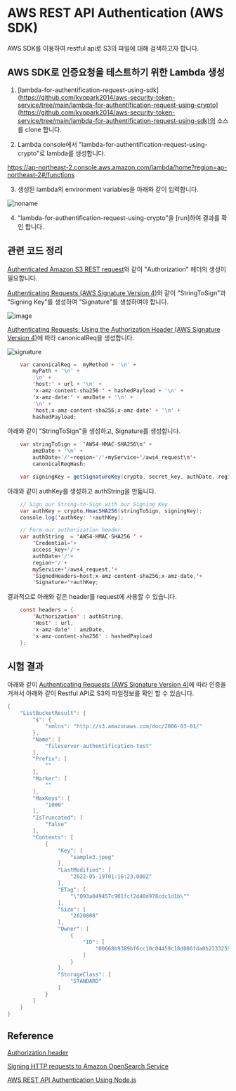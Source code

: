 # AWS REST API Authentication (AWS SDK)

AWS SDK를 이용하여 restful api로 S3의 파일에 대해 검색하고자 합니다. 

## AWS SDK로 인증요청을 테스트하기 위한 Lambda 생성

1) [lambda-for-authentification-request-using-sdk](https://github.com/kyopark2014/aws-security-token-service/tree/main/lambda-for-authentification-request-using-crypto](https://github.com/kyopark2014/aws-security-token-service/tree/main/lambda-for-authentification-request-using-sdk)의 소스를 clone 합니다.

2) Lambda console에서 "lambda-for-authentification-request-using-crypto"로 lambda를 생성합니다. 

https://ap-northeast-2.console.aws.amazon.com/lambda/home?region=ap-northeast-2#/functions

3) 생성된 lambda의 environment variables을 아래와 같이 입력합니다. 

![noname](https://user-images.githubusercontent.com/52392004/169189374-fdd7e7d1-a340-4ffb-bb7e-765b91068250.png)

4) "lambda-for-authentification-request-using-crypto"을 [run]하여 결과를 확인 합니다. 

## 관련 코드 정리 

[Authenticated Amazon S3 REST request](https://docs.aws.amazon.com/AmazonS3/latest/userguide/RESTAuthentication.html)와 같이 "Authorization" 헤더의 생성이 필요합니다. 

[Authenticating Requests (AWS Signature Version 4)](https://docs.aws.amazon.com/AmazonS3/latest/API/sig-v4-authenticating-requests.html#auth-methods-intro)와 같이 "StringToSign"과 "Signing Key"를 생성하여 "Signature"를 생성하여야 합니다. 

![image](https://user-images.githubusercontent.com/52392004/169191424-a6c603f3-fd4d-4f12-a493-b353541213f5.png)

[Authenticating Requests: Using the Authorization Header (AWS Signature Version 4)](https://docs.aws.amazon.com/AmazonS3/latest/API/sigv4-auth-using-authorization-header.html)에 따라 canonicalReq을 생성합니다.

![signature](https://user-images.githubusercontent.com/52392004/169192051-792e9eee-0570-493a-a10f-a074bc41d726.png)



```java
    var canonicalReq =  myMethod + '\n' +
        myPath + '\n' +
        '\n' +
        'host:' + url + '\n' +
        'x-amz-content-sha256:' + hashedPayload + '\n' +
        'x-amz-date:' + amzDate + '\n' +
        '\n' +
        'host;x-amz-content-sha256;x-amz-date' + '\n' +
        hashedPayload;
```

아래와 같이 "StringToSign"을 생성하고, Signature를 생성합니다.

```java
    var stringToSign =  'AWS4-HMAC-SHA256\n' +
        amzDate + '\n' +
        authDate+'/'+region+'/'+myService+'/aws4_request\n'+
        canonicalReqHash;

    var signingKey = getSignatureKey(crypto, secret_key, authDate, region, myService);
```


아래와 같이 authKey를 생성하고 authString을 만듧니다.


```java
    // Sign our String-to-Sign with our Signing Key
    var authKey = crypto.HmacSHA256(stringToSign, signingKey);
    console.log('authKey: '+authKey);

    // Form our authorization header
    var authString  = 'AWS4-HMAC-SHA256 ' +
        'Credential='+
        access_key+'/'+
        authDate+'/'+
        region+'/'+
        myService+'/aws4_request,'+
        'SignedHeaders=host;x-amz-content-sha256;x-amz-date,'+
        'Signature='+authKey;
```

결과적으로 아래와 같은 header를 request에 사용할 수 있습니다. 

```java
    const headers = {
        'Authorization' : authString,
        'Host' : url,
        'x-amz-date' : amzDate,
        'x-amz-content-sha256' : hashedPayload
    };
```    


## 시험 결과

아래와 같이 [Authenticating Requests (AWS Signature Version 4)](https://docs.aws.amazon.com/AmazonS3/latest/API/sig-v4-authenticating-requests.html#auth-methods-intro)에 따라 인증을 거쳐서 아래와 같이 Restful API로 S3의 파일정보를 확인 할 수 있습니다.

```java
{
    "ListBucketResult": {
        "$": {
            "xmlns": "http://s3.amazonaws.com/doc/2006-03-01/"
        },
        "Name": [
            "fileserver-authentification-test"
        ],
        "Prefix": [
            ""
        ],
        "Marker": [
            ""
        ],
        "MaxKeys": [
            "1000"
        ],
        "IsTruncated": [
            "false"
        ],
        "Contents": [
            {
                "Key": [
                    "sample3.jpeg"
                ],
                "LastModified": [
                    "2022-05-19T01:16:23.000Z"
                ],
                "ETag": [
                    "\"093a049457c901fcf2d40d978cdc1d1b\""
                ],
                "Size": [
                    "2620808"
                ],
                "Owner": [
                    {
                        "ID": [
                            "00668b9389bf6cc10c04459c18d086fda0b2133259451402d70ff59a72f10b0b"
                        ]
                    }
                ],
                "StorageClass": [
                    "STANDARD"
                ]
            }
        ]
    }
}
```



## Reference 

[Authorization header](https://docs.aws.amazon.com/general/latest/gr/sigv4_signing.html)

[Signing HTTP requests to Amazon OpenSearch Service](https://docs.aws.amazon.com/opensearch-service/latest/developerguide/request-signing.html#es-request-signing-node)

[AWS REST API Authentication Using Node.js](https://virtualbrakeman.wordpress.com/2017/02/13/aws-rest-api-authentication-using-node-js/)
